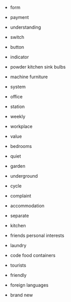 * form
* payment
* understanding
* switch
* button
* indicator
* powder
kitchen sink
bulbs
* machine
furniture
* system
* office
* station
* weekly
* workplace
* value
* bedrooms
* quiet
* garden
* underground
* cycle
* complaint
* accommodation
* separate
* kitchen




* friends
personal interests
* laundry
* code
food containers
* tourists
* friendly
* foreign languages
* brand new
